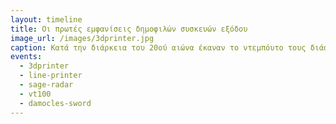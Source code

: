 ```yaml
---
layout: timeline 
title: Οι πρωτές εμφανίσεις δημοφιλών συσκευών εξόδου
image_url: /images/3dprinter.jpg
caption: Κατά την διάρκεια του 20ού αιώνα έκαναν το ντεμπόυτο τους διάφορες συσκευές εξόδου. Κάποιες από αυτές εξελίχθηκαν και οι απόγονοι τους χρησιμοποιούνται μέχρι και σήμερα ενώ άλλες αποτελούν ιστορία και φαντάζουν εξωτικές για τα σημερινά δεδομένα.
events:
  - 3dprinter
  - line-printer
  - sage-radar
  - vt100
  - damocles-sword
---
```

